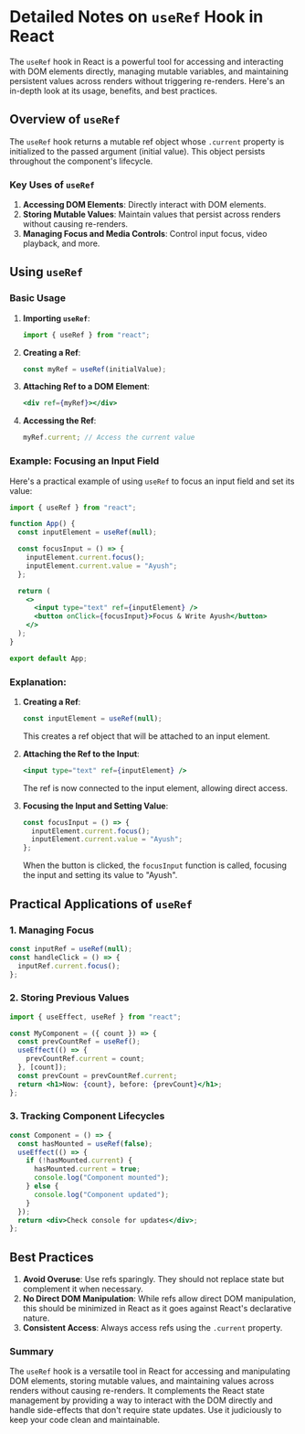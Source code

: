# Detailed Notes on `useRef` Hook in React

The `useRef` hook in React is a powerful tool for accessing and interacting with DOM elements directly, managing mutable variables, and maintaining persistent values across renders without triggering re-renders. Here's an in-depth look at its usage, benefits, and best practices.

## Overview of `useRef`

The `useRef` hook returns a mutable ref object whose `.current` property is initialized to the passed argument (initial value). This object persists throughout the component's lifecycle.

### Key Uses of `useRef`
1. **Accessing DOM Elements**: Directly interact with DOM elements.
2. **Storing Mutable Values**: Maintain values that persist across renders without causing re-renders.
3. **Managing Focus and Media Controls**: Control input focus, video playback, and more.

## Using `useRef`

### Basic Usage

1. **Importing `useRef`**:
   ```jsx
   import { useRef } from "react";
   ```

2. **Creating a Ref**:
   ```jsx
   const myRef = useRef(initialValue);
   ```

3. **Attaching Ref to a DOM Element**:
   ```jsx
   <div ref={myRef}></div>
   ```

4. **Accessing the Ref**:
   ```jsx
   myRef.current; // Access the current value
   ```

### Example: Focusing an Input Field

Here's a practical example of using `useRef` to focus an input field and set its value:

```jsx
import { useRef } from "react";

function App() {
  const inputElement = useRef(null);

  const focusInput = () => {
    inputElement.current.focus();
    inputElement.current.value = "Ayush";
  };

  return (
    <>
      <input type="text" ref={inputElement} />
      <button onClick={focusInput}>Focus & Write Ayush</button>
    </>
  );
}

export default App;
```

### Explanation:
1. **Creating a Ref**:
   ```jsx
   const inputElement = useRef(null);
   ```
   This creates a ref object that will be attached to an input element.

2. **Attaching the Ref to the Input**:
   ```jsx
   <input type="text" ref={inputElement} />
   ```
   The ref is now connected to the input element, allowing direct access.

3. **Focusing the Input and Setting Value**:
   ```jsx
   const focusInput = () => {
     inputElement.current.focus();
     inputElement.current.value = "Ayush";
   };
   ```
   When the button is clicked, the `focusInput` function is called, focusing the input and setting its value to "Ayush".

## Practical Applications of `useRef`

### 1. **Managing Focus**
   ```jsx
   const inputRef = useRef(null);
   const handleClick = () => {
     inputRef.current.focus();
   };
   ```

### 2. **Storing Previous Values**
   ```jsx
   import { useEffect, useRef } from "react";

   const MyComponent = ({ count }) => {
     const prevCountRef = useRef();
     useEffect(() => {
       prevCountRef.current = count;
     }, [count]);
     const prevCount = prevCountRef.current;
     return <h1>Now: {count}, before: {prevCount}</h1>;
   };
   ```

### 3. **Tracking Component Lifecycles**
   ```jsx
   const Component = () => {
     const hasMounted = useRef(false);
     useEffect(() => {
       if (!hasMounted.current) {
         hasMounted.current = true;
         console.log("Component mounted");
       } else {
         console.log("Component updated");
       }
     });
     return <div>Check console for updates</div>;
   };
   ```

## Best Practices

1. **Avoid Overuse**: Use refs sparingly. They should not replace state but complement it when necessary.
2. **No Direct DOM Manipulation**: While refs allow direct DOM manipulation, this should be minimized in React as it goes against React's declarative nature.
3. **Consistent Access**: Always access refs using the `.current` property.

### Summary

The `useRef` hook is a versatile tool in React for accessing and manipulating DOM elements, storing mutable values, and maintaining values across renders without causing re-renders. It complements the React state management by providing a way to interact with the DOM directly and handle side-effects that don't require state updates. Use it judiciously to keep your code clean and maintainable.